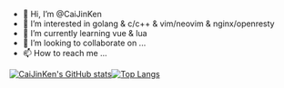 - 👋 Hi, I’m @CaiJinKen
- 👀 I’m interested in golang & c/c++ & vim/neovim & nginx/openresty
- 🌱 I’m currently learning vue & lua
- 💞️ I’m looking to collaborate on ...
- 📫 How to reach me ...

[![CaiJinKen's GitHub stats](https://github-readme-stats.vercel.app/api?username=CaiJinKen&show_icons=true&theme=ambient_gradient)](https://github.com/anuraghazra/github-readme-stats)[![Top Langs](https://github-readme-stats.vercel.app/api/top-langs/?username=CaiJinKen&layout=compact&&theme=ambient_gradient)](https://github.com/anuraghazra/github-readme-stats)
<!---
CaiJinKen/CaiJinKen is a ✨ special ✨ repository because its `README.md` (this file) appears on your GitHub profile.
You can click the Preview link to take a look at your changes.
--->
